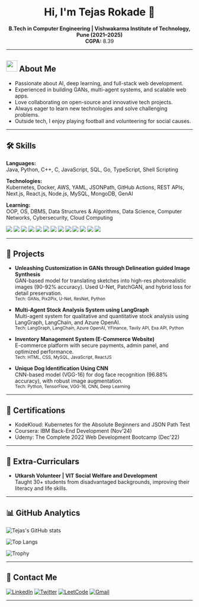 <!-- Optionally add a fun GIF or profile image here -->
<!-- <img src="https://your-image-link.gif" height="50"> -->

<h1 align="center">Hi, I'm Tejas Rokade 👋</h1>

<p align="center">
  <b>B.Tech in Computer Engineering | Vishwakarma Institute of Technology, Pune (2021–2025)</b><br>
  <b>CGPA:</b> 8.39
</p>

---

## <img src="https://media.giphy.com/media/ObNTw8Uzwy6KQ/giphy.gif" width="30"> About Me

- Passionate about AI, deep learning, and full-stack web development.
- Experienced in building GANs, multi-agent systems, and scalable web apps.
- Love collaborating on open-source and innovative tech projects.
- Always eager to learn new technologies and solve challenging problems.
- Outside tech, I enjoy playing football and volunteering for social causes.

---

## 🛠️ Skills

**Languages:**  
Java, Python, C++, C, JavaScript, SQL, Go, TypeScript, Shell Scripting

**Technologies:**  
Kubernetes, Docker, AWS, YAML, JSONPath, GitHub Actions, REST APIs, Next.js, React.js, Node.js, MySQL, MongoDB, GenAI

**Learning:**  
OOP, OS, DBMS, Data Structures & Algorithms, Data Science, Computer Networks, Cybersecurity, Cloud Computing

<p>
  <img src="https://img.shields.io/badge/python-3670A0?style=for-the-badge&logo=python&logoColor=ffdd54"/>
  <img src="https://img.shields.io/badge/java-%23ED8B00.svg?style=for-the-badge&logo=java&logoColor=white"/>
  <img src="https://img.shields.io/badge/c++-%2300599C.svg?style=for-the-badge&logo=c%2B%2B&logoColor=white"/>
  <img src="https://img.shields.io/badge/javascript-%23323330.svg?style=for-the-badge&logo=javascript&logoColor=%23F7DF1E"/>
  <img src="https://img.shields.io/badge/typescript-%23007ACC.svg?style=for-the-badge&logo=typescript&logoColor=white"/>
  <img src="https://img.shields.io/badge/docker-2CA5E0?style=for-the-badge&logo=docker&logoColor=white"/>
  <img src="https://img.shields.io/badge/kubernetes-326ce5.svg?&style=for-the-badge&logo=kubernetes&logoColor=white"/>
  <img src="https://img.shields.io/badge/react.js-20232A?style=for-the-badge&logo=react&logoColor=61DAFB"/>
  <img src="https://img.shields.io/badge/next.js-black?style=for-the-badge&logo=next.js&logoColor=white"/>
  <img src="https://img.shields.io/badge/node.js-6DA55F?style=for-the-badge&logo=node.js&logoColor=white"/>
  <img src="https://img.shields.io/badge/mysql-4479A1?style=for-the-badge&logo=mysql&logoColor=white"/>
  <img src="https://img.shields.io/badge/mongodb-47A248?style=for-the-badge&logo=mongodb&logoColor=white"/>
  <img src="https://img.shields.io/badge/tensorflow-%23FF6F00.svg?style=for-the-badge&logo=TensorFlow&logoColor=white"/>
</p>

---

## 🚀 Projects

- **Unleashing Customization in GANs through Delineation guided Image Synthesis**  
  GAN-based model for translating sketches into high-res photorealistic images (90-92% accuracy). Used U-Net, PatchGAN, and hybrid loss for detail preservation.  
  <sub>Tech: GANs, Pix2Pix, U-Net, ResNet, Python</sub>

- **Multi-Agent Stock Analysis System using LangGraph**  
  Multi-agent system for qualitative and quantitative stock analysis using LangGraph, LangChain, and Azure OpenAI.  
  <sub>Tech: LangGraph, LangChain, Azure OpenAI, YFinance, Tavily API, Exa API, Python</sub>

- **Inventory Management System (E-Commerce Website)**  
  E-commerce platform with secure payments, admin panel, and optimized performance.  
  <sub>Tech: HTML, CSS, MySQL, JavaScript, ReactJS</sub>

- **Unique Dog Identification Using CNN**  
  CNN-based model (VGG-16) for dog face recognition (96.88% accuracy), with robust image augmentation.  
  <sub>Tech: Python, TensorFlow, VGG-16, CNN, Deep Learning</sub>

---

## 📜 Certifications

- KodeKloud: Kubernetes for the Absolute Beginners and JSON Path Test
- Coursera: IBM Back-End Development (Nov'24)
- Udemy: The Complete 2022 Web Development Bootcamp (Dec'22)

---

## 🌱 Extra-Curriculars

- **Utkarsh Volunteer | VIT Social Welfare and Development**  
  Taught 30+ students from disadvantaged backgrounds, improving their literacy and life skills.

---

## 📊 GitHub Analytics

![Tejas's GitHub stats](https://github-readme-stats.vercel.app/api?username=Tejas3103&show_icons=true&theme=nightowl)

![Top Langs](https://github-readme-stats.vercel.app/api/top-langs/?username=Tejas3103&layout=compact&theme=nightowl)

![Trophy](https://github-profile-trophy.vercel.app/?username=Tejas3103&theme=onedark&row=1&column=7&margin-w=30)

<!-- Optionally, add your 3D contribution graph if you generate it -->
<!-- ![](./profile-3d-contrib/profile-night-rainbow.svg) -->

---

## 🔗 Contact Me

[![LinkedIn](https://img.shields.io/badge/linkedin-0A66C2?style=for-the-badge&logo=linkedin&logoColor=white)](https://linkedin.com/in/tejas-rokade-609198235)
[![Twitter](https://img.shields.io/badge/twitter-1DA1F2?style=for-the-badge&logo=X&logoColor=white)](https://x.com/RokadeTejas9)
[![LeetCode](https://img.shields.io/badge/LeetCode-FFA116?style=for-the-badge&logo=leetcode&logoColor=black)](https://leetcode.com/u/p3nPoOiS9W/)
<a href="mailto:tejasrokade999@gmail.com">![Gmail](https://img.shields.io/badge/Gmail-D14836?style=for-the-badge&logo=gmail&logoColor=white)</a>

---

<!-- Optionally add GitHub stats, trophies, or blog posts here -->
<!-- ![Tejas's GitHub stats](https://github-readme-stats.vercel.app/api?username=Tejas3103&show_icons=true&theme=nightowl) -->
<!-- ![Top Langs](https://github-readme-stats.vercel.app/api/top-langs/?username=Tejas3103&layout=compact&theme=nightowl) -->
<!-- ![Trophy](https://github-profile-trophy.vercel.app/?username=Tejas3103&theme=onedark&row=1&column=7&margin-w=30) -->

<!-- Visitor badge -->
<!-- ![Visitor](https://visitor-badge.laobi.icu/badge?page_id=Tejas3103.repoName) --> 